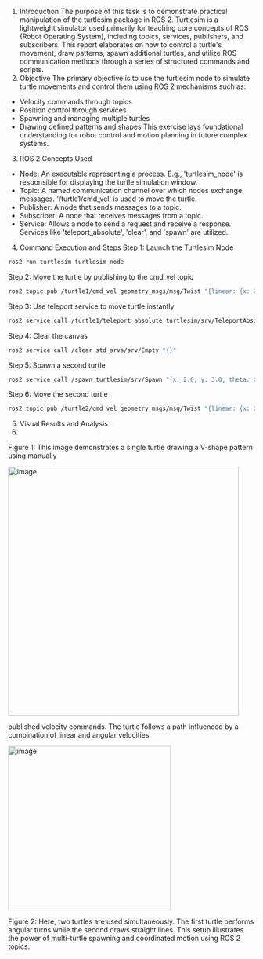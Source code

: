 1. Introduction
The purpose of this task is to demonstrate practical manipulation of the turtlesim package in ROS 2.
Turtlesim is a lightweight simulator used primarily for teaching core concepts of ROS (Robot
Operating System), including topics, services, publishers, and subscribers. This report elaborates on
how to control a turtle's movement, draw patterns, spawn additional turtles, and utilize ROS
communication methods through a series of structured commands and scripts.
2. Objective
The primary objective is to use the turtlesim node to simulate turtle movements and control them
using ROS 2 mechanisms such as:
- Velocity commands through topics
- Position control through services
- Spawning and managing multiple turtles
- Drawing defined patterns and shapes
This exercise lays foundational understanding for robot control and motion planning in future
complex systems.
3. ROS 2 Concepts Used
- Node: An executable representing a process. E.g., 'turtlesim_node' is responsible for displaying the
turtle simulation window.
- Topic: A named communication channel over which nodes exchange messages. '/turtle1/cmd_vel'
is used to move the turtle.
- Publisher: A node that sends messages to a topic.
- Subscriber: A node that receives messages from a topic.
- Service: Allows a node to send a request and receive a response. Services like 'teleport_absolute',
'clear', and 'spawn' are utilized.
4. Command Execution and Steps
Step 1: Launch the Turtlesim Node
```bash
ros2 run turtlesim turtlesim_node
```
Step 2: Move the turtle by publishing to the cmd_vel topic
```bash
ros2 topic pub /turtle1/cmd_vel geometry_msgs/msg/Twist "{linear: {x: 2.0}, angular: {z: 1.0}}"
```
Step 3: Use teleport service to move turtle instantly
```bash
ros2 service call /turtle1/teleport_absolute turtlesim/srv/TeleportAbsolute "{x: 5.0, y: 5.0, theta: 0.0}"
```
Step 4: Clear the canvas
```bash
ros2 service call /clear std_srvs/srv/Empty "{}"
```
Step 5: Spawn a second turtle
```bash
ros2 service call /spawn turtlesim/srv/Spawn "{x: 2.0, y: 3.0, theta: 0.0, name: 'turtle2'}"
```
Step 6: Move the second turtle
```bash
ros2 topic pub /turtle2/cmd_vel geometry_msgs/msg/Twist "{linear: {x: 2.0}, angular: {z: 0.0}}"
```
5. Visual Results and Analysis
6. 
Figure 1: This image demonstrates a single turtle drawing a V-shape pattern using manually

<img width="471" height="507" alt="image" src="https://github.com/user-attachments/assets/1e834c97-c562-4cc4-87c3-996f9c636a75" />


published velocity commands. The turtle follows a path influenced by a combination of linear and
angular velocities.


<img width="332" height="335" alt="image" src="https://github.com/user-attachments/assets/c2c019f6-e256-485d-b33e-0e6b6a31604c" />


Figure 2: Here, two turtles are used simultaneously. The first turtle performs angular turns while the
second draws straight lines. This setup illustrates the power of multi-turtle spawning and coordinated
motion using ROS 2 topics.
